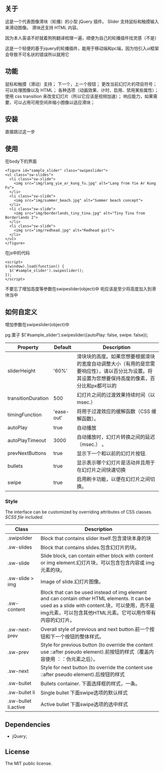 ## 关于

这是一个代表图像滑块（轮播）的小型 jQuery 插件。 Slider 支持鼠标和触摸输入来滑动图像。 滑块还支持 HTML 内容。 

因为本人英语不好就着狗狗翻译梳理一遍，顺便为自己的轮播插件找灵感（不是）

这是一个轻便的基于jquery的轮播插件，能用于移动端和pc端，因为怕引入ui框架会导致不可名状的错误所以就用它

## 功能


鼠标和触摸（滑动）支持；
下一个，上一个按钮；
更改当前幻灯片的项目符号；
可以处理图像以及 HTML；
各种选项（动画效果、计时、启用、禁用某些属性）；
使用 css transition 来改变幻灯片（所以它应该是视频加速）；
响应能力，如果需要，可以占用可用空间并缩小图像以适应滑块； 

## 安装

直接跳过这一步

## 使用

在body下的界面

```
<figure id="sample_slider" class="swipeslider">
<ul class="sw-slides">
  <li class="sw-slide">
    <img src="img/lang_yie_ar_kung_fu.jpg" alt="Lang from Yie Ar Kung Fu">
  </li>
  <li class="sw-slide">
    <img src="img/summer_beach.jpg" alt="Summer beach concept">
  </li>
  <li class="sw-slide">
    <img src="img/borderlands_tiny_tina.jpg" alt="Tiny Tina from Borderlands 2">
  </li>
  <li class="sw-slide">
    <img src="img/redhead.jpg" alt="Redhead girl">
  </li>
</ul>
</figure>
```
在js中的代码

```
<script>
$(window).load(function() {
  $('#sample_slider').swipeslider();
});
</script>

```
不要忘了增加高度等参数在swipeslider(object)中
呃应该是至少将高度加入到滑块当中

## 如何自定义
增加参数在swipeslider(object)中

pg.栗子
$('#sample_slider').swipeslider({autoPlay: false, swipe: false});

| Property         | Default   | Description                                                                       |
|------------------|-----------|----------------------------------------------------------------------------------|
|sliderHeight|'60%'       |滑块块的高度。如果您想要根据滑块的宽度自动调整大小（有用的是您需要响应性），请以百分比为设置。将其设置为您想要保持高度的像素，百分比和px都可以的|
|transitionDuration|500       |幻灯片之间的过渡效果持续时间（以 msec.）|
|timingFunction    |'ease-out'|将用于过渡效应的缓解函数（CSS 缓解函数）。|
|autoPlay          |true      |自动播放|
|autoPlayTimeout   |3000      |自动播放时，幻灯片转换之间的延迟 （msec.） 。|
|prevNextButtons   |true      |显示下一个和以前的幻灯片按钮.|
|bullets           |true      |显示表示哪个幻灯片是活动并且用于在幻灯片之间快速切换|
|swipe             |true      |启用刷卡功能，以便在幻灯片之间切换。|

### Style

The interface can be customized by overriding attributes of CSS classes. *SCSS file included.*

| Class | Description |
|--------|--------|
|.swipslider |Block that contains slider itself.包含滑块本身的块|
|.sw-slides |Block that contains slides.包含幻灯片的块。|
|.sw-slide |Slide block, can contain either block with content or img element.幻灯片块，可以包含包含内容或 img 元素的块。|
|.sw-slide > img |Image of slide.幻灯片图像。|
|.sw-content |Block that can be used instead of img element and can contain other HTML elements. It can be used as a slide with content.块，可以使用，而不是img元素，可以包含其他HTML元素。它可以用作带有内容的幻灯片。|
|.sw-next-prev  |Overall style of previous and next button.前一个按钮和下一个按钮的整体样式。|
|.sw-prev  |Style for previous button (to override the content use ::after pseudo element).前按钮的样式（覆盖内容使用 ：：伪元素之后）。|
|.sw-next  |Style for next button (to override the content use ::after pseudo element).后按钮的样式|
|.sw-bullet  |Bullets container. 下面选择框的样式，一条。|
|.sw-bullet li  |Single bullet 下面swipe选项的默认样式|
|.sw-bullet li.active  |Active bullet 下面swipe选项的选中样式|

## Dependencies

- jQuery;

## License

The MIT public license.